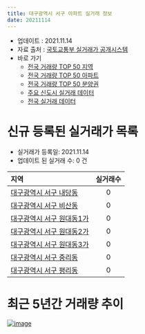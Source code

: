 ```yaml
---
title: 대구광역시 서구 아파트 실거래 정보
date: 20211114
---
```


* 업데이트 : 2021.11.14
* 자료 출처 : [국토교통부 실거래가 공개시스템](http://rt.molit.go.kr)
* 바로 가기
    * [전국 거래량 TOP 50 지역](https://apt-info.github.io/apt-trade-info/tr)
    * [전국 거래량 TOP 50 아파트](https://apt-info.github.io/apt-trade-info/ta)
    * [전국 거래량 TOP 50 분양권](https://apt-info.github.io/apt-trade-info/tb)
    * [주요 신도시 실거래 데이터](https://apt-info.github.io/apt-trade-info/newtown)
    * [전국 실거래 데이터](https://apt-info.github.io/apt-trade-info/all)



<script async src="https://pagead2.googlesyndication.com/pagead/js/adsbygoogle.js"></script>
<!-- 기본광고 -->
<ins class="adsbygoogle"
     style="display:block"
     data-ad-client="ca-pub-1142216861245946"
     data-ad-slot="4805727019"
     data-ad-format="auto"
     data-full-width-responsive="true"></ins>
<script>
     (adsbygoogle = window.adsbygoogle || []).push({});
</script>


# 신규 등록된 실거래가 목록

* 실거래가 등록일: 2021.11.14
* 업데이트 된 실거래 수: 0 건


|지역|실거래수|
|:---|:---:|
|[대구광역시 서구 내당동](https://apt-info.github.io/apt-trade-info/r452)|0|
|[대구광역시 서구 비산동](https://apt-info.github.io/apt-trade-info/r453)|0|
|[대구광역시 서구 원대동1가](https://apt-info.github.io/apt-trade-info/r456)|0|
|[대구광역시 서구 원대동2가](https://apt-info.github.io/apt-trade-info/r457)|0|
|[대구광역시 서구 원대동3가](https://apt-info.github.io/apt-trade-info/r458)|0|
|[대구광역시 서구 중리동](https://apt-info.github.io/apt-trade-info/r455)|0|
|[대구광역시 서구 평리동](https://apt-info.github.io/apt-trade-info/r454)|0|



<script async src="https://pagead2.googlesyndication.com/pagead/js/adsbygoogle.js"></script>
<!-- 기본광고 -->
<ins class="adsbygoogle"
     style="display:block"
     data-ad-client="ca-pub-1142216861245946"
     data-ad-slot="4805727019"
     data-ad-format="auto"
     data-full-width-responsive="true"></ins>
<script>
     (adsbygoogle = window.adsbygoogle || []).push({});
</script>


# 최근 5년간 거래량 추이


<div style="width:100%;">
    <canvas id="deal_progress" height="200"></canvas>
</div>

<script>
new Chart(document.getElementById("deal_progress"), {
    type: 'line',
    data: {
        labels: ['16.01','16.02','16.03','16.04','16.05','16.06','16.07','16.08','16.09','16.10','16.11','16.12','17.01','17.02','17.03','17.04','17.05','17.06','17.07','17.08','17.09','17.10','17.11','17.12','18.01','18.02','18.03','18.04','18.05','18.06','18.07','18.08','18.09','18.10','18.11','18.12','19.01','19.02','19.03','19.04','19.05','19.06','19.07','19.08','19.09','19.10','19.11','19.12','20.01','20.02','20.03','20.04','20.05','20.06','20.07','20.08','20.09','20.10','20.11','20.12','21.01','21.02','21.03','21.04','21.05','21.06','21.07','21.08','21.09','21.10','21.11'],
        datasets: [{
            label: '매매/분양권',
            data: [31,33,51,61,66,61,52,55,64,59,49,49,51,59,78,81,86,119,99,112,105,86,101,83,112,127,198,118,125,124,97,110,145,116,172,56,58,79,124,114,106,90,101,79,82,124,146,119,231,123,84,97,145,288,184,108,132,138,236,148,168,98,303,81,78,53,51,43,53,45,4],
            borderColor: "rgba(66, 133, 243, 1)",
            backgroundColor: "rgba(66, 133, 243, 0.05)",
            borderWidth: 1,
            pointRadius: 0,
            fill: false,
            lineTension: 0
        },{
            label: '전/월세',
            data: [43,51,50,55,35,34,41,42,39,42,44,43,39,50,50,42,44,36,56,52,55,54,37,40,58,46,53,51,50,55,56,50,44,47,44,61,49,50,43,43,46,35,46,30,33,34,46,42,51,51,33,39,48,57,59,56,47,52,48,53,37,53,43,46,43,44,52,50,38,29,9],
            borderColor: "rgba(255, 90, 0, 1)",
            backgroundColor: "rgba(255, 90, 0, 0.05)",
            borderWidth: 1,
            pointRadius: 0,
            fill: false,
            lineTension: 0
        },{
            label: '합계',
            data: [74,84,101,116,101,95,93,97,103,101,93,92,90,109,128,123,130,155,155,164,160,140,138,123,170,173,251,169,175,179,153,160,189,163,216,117,107,129,167,157,152,125,147,109,115,158,192,161,282,174,117,136,193,345,243,164,179,190,284,201,205,151,346,127,121,97,103,93,91,74,13],
            borderColor: "rgba(0, 0, 0, 1)",
            backgroundColor: "rgba(0, 0, 0, 0.03)",
            borderWidth: 0.1,
            pointRadius: 0,
            fill: true,
            lineTension: 0
        }
        ]
    },
    options: {
        responsive: true,
        title: {
            display: false
        },
        tooltips: {
            mode: 'index',
            intersect: false
        },
        hover: {
            mode: 'nearest',
            intersect: true
        },
        scales: {
            xAxes: [{
                display: true,
                scaleLabel: {
                    display: true,
                    labelString: '년/월'
                }
            }],
            yAxes: [{
                display: true,
                ticks: {
                    suggestedMin: 0,
                },
                scaleLabel: {
                    display: true,
                    labelString: '실거래 수'
                }
            }]
        }
    }
});

</script>


[![image](https://apt-info.github.io/images/2020-01-03-apt-trade-info/1024x500.png)](https://play.google.com/store/apps/details?id=com.aptinfo.apttradeinfo)

